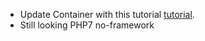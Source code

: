 - Update Container with this tutorial [tutorial](https://www.sitepoint.com/how-to-build-your-own-dependency-injection-container/).
- Still looking PHP7 no-framework

